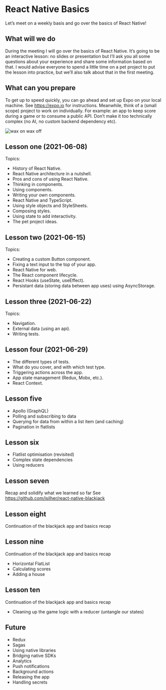 # React Native Basics

Let’s meet on a weekly basis and go over the basics of React Native!

## What will we do

During the meeting I will go over the basics of React Native. It’s going to be an interactive lesson: no slides or presentation but I’ll ask you all some questions about your experience and share some information based on that. I would advise everyone to spend a little time on a pet project to put the lesson into practice, but we’ll also talk about that in the first meeting.

## What can you prepare

To get up to speed quickly, you can go ahead and set up Expo on your local machine. See https://expo.io for instructions.
Meanwhile, think of a (small scope) project to work on individually. For example: an app to keep score during a game or to consume a public API. Don’t make it too technically complex (no AI, no custom backend dependency etc).

![wax on wax off](https://media.giphy.com/media/J2xkAW1E8kvyE/giphy-downsized.gif)

## Lesson one (2021-06-08)

Topics:

- History of React Native.
- React Native architecture in a nutshell.
- Pros and cons of using React Native.
- Thinking in components.
- Using components.
- Writing your own components.
- React Native and TypeScript.
- Using style objects and StyleSheets.
- Composing styles.
- Using state to add interactivity.
- The pet project ideas.

## Lesson two (2021-06-15)

Topics:

- Creating a custom Button component.
- Fixing a text input to the top of your app.
- React Native for web.
- The React component lifecycle.
- React Hooks (useState, useEffect).
- Persistant data (storing data between app uses) using AsyncStorage.

## Lesson three (2021-06-22)

Topics:

- Navigation.
- External data (using an api).
- Writing tests.

## Lesson four (2021-06-29)

- The different types of tests.
- What do you cover, and with which test type.
- Triggering actions across the app.
- App state management (Redux, Mobx, etc.).
- React Context.

## Lesson five

- Apollo (GraphQL)
- Polling and subscribing to data
- Querying for data from within a list item (and caching)
- Pagination in flatlists

## Lesson six

- Flatlist optimisation (revisited)
- Complex state dependencies
- Using reducers

## Lesson seven

Recap and solidify what we learned so far
See https://github.com/isilher/react-native-blackjack

## Lesson eight

Continuation of the blackjack app and basics recap

## Lesson nine

Continuation of the blackjack app and basics recap

- Horizontal FlatList
- Calculating scores
- Adding a house

## Lesson ten

Continuation of the blackjack app and basics recap

- Cleaning up the game logic with a reducer (untangle our states)

## Future

- Redux
- Sagas
- Using native libraries
- Bridging native SDKs
- Analytics
- Push notifications
- Background actions
- Releasing the app
- Handling secrets

